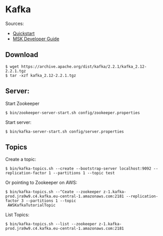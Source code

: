 # Kafka 

Sources: 

* [Quickstart](https://kafka.apache.org/quickstart)
* [MSK Developer Guide](https://docs.aws.amazon.com/msk/latest/developerguide/create-topic.html)

## Download

```
$ wget https://archive.apache.org/dist/kafka/2.2.1/kafka_2.12-2.2.1.tgz
$ tar -xzf kafka_2.12-2.2.1.tgz
```

## Server:

Start Zookeeper

```
$ bin/zookeeper-server-start.sh config/zookeeper.properties
```

Start server:

```
$ bin/kafka-server-start.sh config/server.properties
```

## Topics

Create a topic:

```
$ bin/kafka-topics.sh --create --bootstrap-server localhost:9092 --replication-factor 1 --partitions 1 --topic test
```

Or pointing to Zookeeper on AWS:

```
$ bin/kafka-topics.sh --^Ceate --zookeeper z-1.kafka-prod.jra9w9.c4.kafka.eu-central-1.amazonaws.com:2181 --replication-factor 3 --partitions 1 --topic
 AWSKafkaTutorialTopic
```

List Topics:

```
$ bin/kafka-topics.sh --list --zookeeper z-1.kafka-prod.jra9w9.c4.kafka.eu-central-1.amazonaws.com:2181
```

